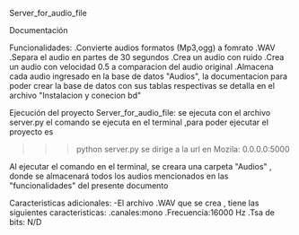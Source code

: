
Server_for_audio_file

Documentación


Funcionalidades:
.Convierte audios formatos (Mp3,ogg) a fomrato .WAV 
.Separa el audio en partes de 30 segundos
.Crea un audio con ruido
.Crea un audio con velocidad 0.5 a comparacion del audio original
.Almacena cada audio ingresado en la base de datos "Audios", la documentacion para poder crear la base de datos con sus tablas respectivas se detalla en el archivo "Instalacion y conecion bd"


Ejecución del proyecto Server_for_audio_file:
se ejecuta con el archivo server.py
el comando  se ejecuta en el terminal ,para poder ejecutar el proyecto es
>>> python server.py
> se dirige a la url en Mozila: 0.0.0.0:5000

Al ejecutar el comando en el terminal, se creara una carpeta "Audios" , donde se almacenará todos los audios mencionados en las "funcionalidades" del presente documento

Caracteristicas adicionales:
-El archivo .WAV que se crea , tiene las siguientes caracteristicas: 
.canales:mono
.Frecuencia:16000 Hz
.Tsa de bits: N/D



